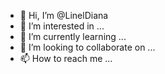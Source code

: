 - 👋 Hi, I’m @LinelDiana
- 👀 I’m interested in ...
- 🌱 I’m currently learning ...
- 💞️ I’m looking to collaborate on ...
- 📫 How to reach me ...

<!---
LinelDiana/LinelDiana is a ✨ special ✨ repository because its `README.md` (this file) appears on your GitHub profile.
You can click the Preview link to take a look at your changes.
--->
